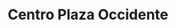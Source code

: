 ---
title: "Centro Plaza Occidente"
url: /chinandega/centro-plaza-occidente/
shop: Einkaufszentrum
---